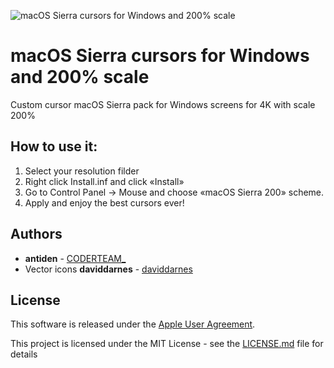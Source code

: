 ![macOS Sierra cursors for Windows and 200% scale](https://github.com/antiden/macOS-Sierra-cursors-for-Windows/blob/master/screenshot.jpg)

# macOS Sierra cursors for Windows and 200% scale

Custom cursor macOS Sierra pack for Windows screens for 4K with scale 200%

## How to use it:

1. Select your resolution filder
2. Right click Install.inf and click «Install» 
3. Go to Control Panel → Mouse and choose «macOS Sierra 200» scheme. 
4. Apply and enjoy the best cursors ever!

## Authors

* **antiden** - [CODERTEAM_](https://coderteam.ru)
* Vector icons **daviddarnes** - [daviddarnes](https://github.com/daviddarnes/mac-cursors)

## License

This software is released under the [Apple User Agreement](http://images.apple.com/legal/sla/docs/OSX1011.pdf).

This project is licensed under the MIT License - see the [LICENSE.md](https://rem.mit-license.org/) file for details

